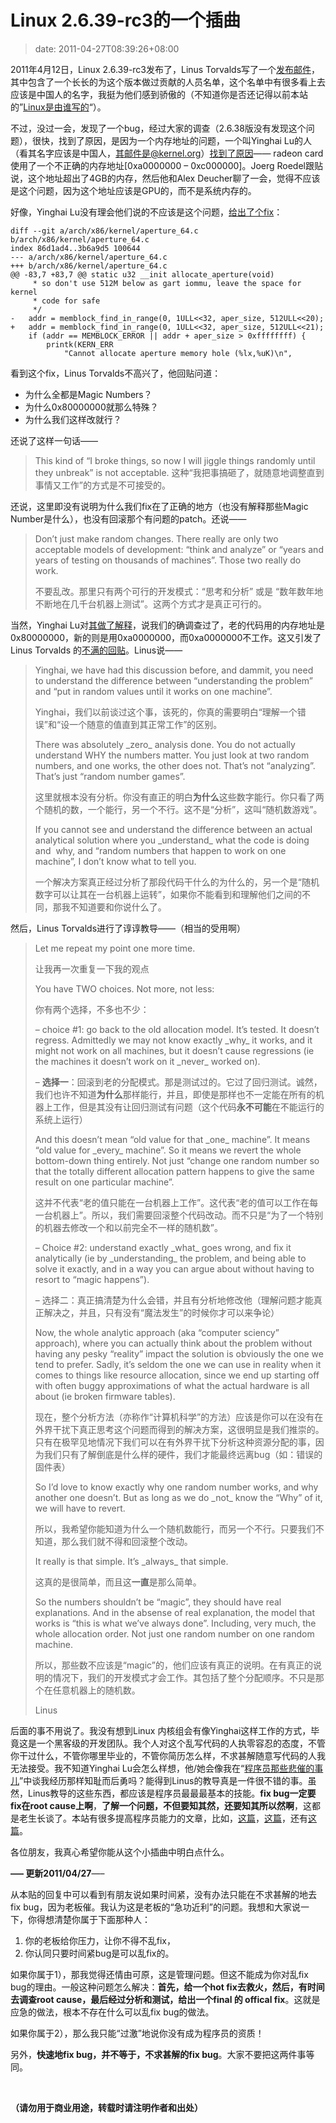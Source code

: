 # Linux 2.6.39-rc3的一个插曲
>date: 2011-04-27T08:39:26+08:00


2011年4月12日，Linux 2.6.39-rc3发布了，Linus Torvalds写了一个[发布邮件](http://thread.gmane.org/gmane.linux.kernel/1124982)，其中包含了一个长长的为这个版本做过贡献的人员名单，这个名单中有很多看上去应该是中国人的名字，我挺为他们感到骄傲的（不知道你是否还记得以前本站的”[Linux是由谁写的](https://coolshell.cn/articles/1360.html "谁写了Linux")“）。


不过，没过一会，发现了一个bug，经过大家的调查（2.6.38版没有发现这个问题），很快，找到了原因，是因为一个内存地址的问题，一个叫Yinghai Lu的人（看其名字应该是中国人，其邮件是@kernel.org）[找到了原因](http://thread.gmane.org/gmane.linux.kernel/1124982/focus=1126082)—— radeon card使用了一个不正确的内存地址[0xa0000000 – 0xc000000]。Joerg Roedel跟贴说，这个地址超出了4GB的内存，然后他和Alex Deucher聊了一会，觉得不应该是这个问题，因为这个地址应该是GPU的，而不是系统内存的。


好像，Yinghai Lu没有理会他们说的不应该是这个问题，[给出了个fix](http://thread.gmane.org/gmane.linux.kernel/1124982/focus=1126133)：



```
diff --git a/arch/x86/kernel/aperture_64.c b/arch/x86/kernel/aperture_64.c
index 86d1ad4..3b6a9d5 100644
--- a/arch/x86/kernel/aperture_64.c
+++ b/arch/x86/kernel/aperture_64.c
@@ -83,7 +83,7 @@ static u32 __init allocate_aperture(void)
 	 * so don't use 512M below as gart iommu, leave the space for kernel
 	 * code for safe
 	 */
-	addr = memblock_find_in_range(0, 1ULL<<32, aper_size, 512ULL<<20);
+	addr = memblock_find_in_range(0, 1ULL<<32, aper_size, 512ULL<<21);
  	if (addr == MEMBLOCK_ERROR || addr + aper_size > 0xffffffff) {
 		printk(KERN_ERR
 			"Cannot allocate aperture memory hole (%lx,%uK)\n",

```

看到这个fix，Linus Torvalds不高兴了，他回贴问道：


* 为什么全都是Magic Numbers？
* 为什么0x80000000就那么特殊？
* 为什么我们这样改就行？


还说了这样一句话——




> This kind of “I broke things, so now I will jiggle things randomly until they unbreak” is not acceptable. 这种“我把事搞砸了，就随意地调整直到事情又工作”的方式是不可接受的。
> 
> 


还说，这里即没有说明为什么我们fix在了正确的地方（也没有解释那些Magic Number是什么），也没有回滚那个有问题的patch。还说——



> Don’t just make random changes. There really are only two acceptable models of development: “think and analyze” or “years and years of testing on thousands of machines”. Those two really do work.
> 
> 
> 不要乱改。那里只有两个可行的开发模式：“思考和分析” 或是 “数年数年地不断地在几千台机器上测试”。这两个方式才是真正可行的。
> 
> 


当然，Yinghai Lu对[其做了解释](http://thread.gmane.org/gmane.linux.kernel/1124982/focus=1126154)，说我们的确调查过了，老的代码用的内存地址是0x80000000，新的则是用0xa0000000，而0xa0000000不工作。这又引发了 Linus Torvalds 的[不满的回贴](http://thread.gmane.org/gmane.linux.kernel/1124982/focus=1126216)。Linus说——



> Yinghai, we have had this discussion before, and dammit, you need to understand the difference between “understanding the problem” and “put in random values until it works on one machine”.
> 
> 
> Yinghai，我们以前谈过这个事，该死的，你真的需要明白“理解一个错误”和“设一个随意的值直到其正常工作”的区别。
> 
> 
> There was absolutely \_zero\_ analysis done. You do not actually understand WHY the numbers matter. You just look at two random numbers, and one works, the other does not. That’s not “analyzing”. That’s just “random number games”.
> 
> 
> 这里就根本没有分析。你没有直正的明白**为什么**这些数字能行。你只看了两个随机的数，一个能行，另一个不行。这不是“分析”，这叫“随机数游戏”。
> 
> 
> If you cannot see and understand the difference between an actual analytical solution where you \_understand\_ what the code is doing and  why, and “random numbers that happen to work on one machine”, I don’t know what to tell you.
> 
> 
> 一个解决方案真正经过分析了那段代码干什么的为什么的，另一个是“随机数字可以让其在一台机器上运转”，如果你不能看到和理解他们之间的不同，那我不知道要和你说什么了。
> 
> 


然后，Linus Torvalds进行了谆谆教导——（相当的受用啊）



> Let me repeat my point one more time.
> 
> 
> 让我再一次重复一下我的观点
> 
> 
> You have TWO choices. Not more, not less:
> 
> 
> 你有两个选择，不多也不少：
> 
> 
> – choice #1: go back to the old allocation model. It’s tested. It doesn’t regress. Admittedly we may not know exactly \_why\_ it works, and it might not work on all machines, but it doesn’t cause regressions (ie the machines it doesn’t work on it \_never\_ worked on).
> 
> 
> – **选择一**：回滚到老的分配模式。那是测试过的。它过了回归测试。诚然，我们也许不知道**为什么**那样能行，并且，即使是那样也不一定能在所有的机器上工作，但是其没有让回归测试有问题（这个代码**永不可能**在不能运行的系统上运行）
> 
> 
> And this doesn’t mean “old value for that \_one\_ machine”. It means “old value for \_every\_ machine”. So it means we revert the whole bottom-down thing entirely. Not just “change one random number so that the totally different allocation pattern happens to give the same result on one particular machine”.
> 
> 
> 这并不代表“老的值只能在一台机器上工作”。这代表“老的值可以工作在每一台机器上”。所以，我们需要回滚整个代码改动。而不只是“为了一个特别的机器去修改一个和以前完全不一样的随机数”。
> 
> 
> – Choice #2: understand exactly \_what\_ goes wrong, and fix it analytically (ie by \_understanding\_ the problem, and being able to solve it exactly, and in a way you can argue about without having to resort to “magic happens”).
> 
> 
> – 选择二：真正搞清楚为什么会错，并且有分析地修改他（理解问题才能真正解决之，并且，只有没有“魔法发生”的时候你才可以来争论）
> 
> 
> Now, the whole analytic approach (aka “computer sciency” approach), where you can actually think about the problem without having any pesky “reality” impact the solution is obviously the one we tend to prefer. Sadly, it’s seldom the one we can use in reality when it comes to things like resource allocation, since we end up starting off with often buggy approximations of what the actual hardware is all about (ie broken firmware tables).
> 
> 
> 现在，整个分析方法（亦称作“计算机科学”的方法）应该是你可以在没有在外界干扰下真正思考这个问题而得到的解决方案，这很明显是我们推崇的。只有在极罕见地情况下我们可以在有外界干扰下分析这种资源分配的事，因为我们只有了解倒底是什么样的硬件，我们才能最终远离bug（如：错误的固件表）
> 
> 
> So I’d love to know exactly why one random number works, and why another one doesn’t. But as long as we do \_not\_ know the “Why” of it, we will have to revert.
> 
> 
> 所以，我希望你能知道为什么一个随机数能行，而另一个不行。只要我们不知道，那么我们就不得和回滚整个改动。
> 
> 
> It really is that simple. It’s \_always\_ that simple.
> 
> 
> 这真的是很简单，而且这**一直**是那么简单。
> 
> 
> So the numbers shouldn’t be “magic”, they should have real explanations. And in the absense of real explanation, the model that works is “this is what we’ve always done”. Including, very much, the whole allocation order. Not just one random number on one random machine.
> 
> 
> 所以，那些数不应该是“magic”的，他们应该有真正的说明。在有真正的说明的情况下，我们的开发模式才会工作。其包括了整个分配顺序。不只是那个在任意机器上的随机数。
> 
> 
> Linus
> 
> 
> 


后面的事不用说了。我没有想到Linux 内核组会有像Yinghai这样工作的方式，毕竟这是一个黑客级的开发团队。我个人对这个乱写代码的人执零容忍的态度，不管你干过什么，不管你哪里毕业的，不管你简历怎么样，不求甚解随意写代码的人我无法接受。我不知道Yinghai Lu会怎么样想，他/她会像我在“[程序员那些悲催的事儿](https://coolshell.cn/articles/3980.html "程序员那些悲催的事儿")”中谈我经历那样知耻而后勇吗？能得到Linus的教导真是一件很不错的事。虽然，Linus教导的这些东西，都应该是程序员最最最基本的技能。**fix bug一定要fix在root cause上啊**，**了解一个问题，不但要知其然，还要知其所以然啊**，这都是老生长谈了。本站有很多提高程序员能力的文章，比如，[这篇](/2009/%E4%BC%98%E7%A7%80%E7%A8%8B%E5%BA%8F%E5%91%98%E7%9A%84%E5%8D%81%E4%B8%AA%E4%B9%A0%E6%83%AF.md "优秀程序员的十个习惯")，[这篇](2009/%E4%BC%98%E8%B4%A8%E4%BB%A3%E7%A0%81%E7%9A%84%E5%8D%81%E8%AF%AB.md "优质代码的十诫")，还有[这篇](https://coolshell.cn/articles/2606.html "五个方法成为更好的程序员")。


各位朋友，我真心希望你能从这个小插曲中明白点什么。


**—– 更新2011/04/27**—–


从本贴的回复中可以看到有朋友说如果时间紧，没有办法只能在不求甚解的地去fix bug，因为老板催。我认为这是老板的“急功近利”的问题。我想和大家说一下，你得想清楚你属于下面那种人：


1. 你的老板给你压力，让你不得不乱fix，
2. 你认同只要时间紧bug是可以乱fix的。


如果你属于1），那我觉得还情由可原，这是管理问题。但这不能成为你对乱fix bug的理由。一般这种问题怎么解决：**首先，给一个hot fix去救火，然后，有时间去调查root cause，最后经过分析和测试，给出一个final 的 offical fix**。这就是应急的做法，根本不存在什么可以乱fix bug的做法。


如果你属于2），那么我只能“过激”地说你没有成为程序员的资质！


另外，**快速地fix bug，并不等于，不求甚解的fix bug**。大家不要把这两件事等同。


 


**（请勿用于商业用途，转载时请注明作者和出处）**



